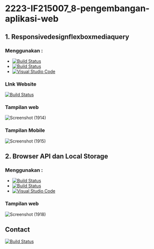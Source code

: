 # 2223-IF215007_8-pengembangan-aplikasi-web

## 1. Responsivedesignflexboxmediaquery

### Menggunakan :
- [![Build Status](https://img.shields.io/badge/HTML5-E34F26?style=for-the-badge&logo=html5&logoColor=white)](https://www.w3schools.com/html/)
- [![Build Status](https://img.shields.io/badge/CSS-239120?&style=for-the-badge&logo=css3&logoColor=white)](https://www.w3schools.com/css/)
- [![Visual Studio Code](https://img.shields.io/badge/Visual_Studio_Code-0078D4?style=for-the-badge&logo=visual%20studio%20code&logoColor=white)](https://code.visualstudio.com/)

### LInk Website
[![Build Status](https://img.shields.io/badge/Google_chrome-4285F4?style=for-the-badge&logo=Google-chrome&logoColor=white)](https://mgilangnurhlz.github.io/)
### Tampilan web
![Screenshot (1914)](https://user-images.githubusercontent.com/100754364/190939988-a69708ff-f6cc-4868-804e-b4621dea88dc.png)


### Tampilan Mobile
![Screenshot (1915)](https://user-images.githubusercontent.com/100754364/190939991-f37fc471-e6ed-48d0-9dcc-b85e8680fd3e.png)

## 2. Browser API dan Local Storage

### Menggunakan :
- [![Build Status](https://img.shields.io/badge/HTML5-E34F26?style=for-the-badge&logo=html5&logoColor=white)](https://www.w3schools.com/html/)
- [![Build Status](https://img.shields.io/badge/CSS-239120?&style=for-the-badge&logo=css3&logoColor=white)](https://www.w3schools.com/css/)
- [![Visual Studio Code](https://img.shields.io/badge/Visual_Studio_Code-0078D4?style=for-the-badge&logo=visual%20studio%20code&logoColor=white)](https://code.visualstudio.com/)

### Tampilan web
![Screenshot (1918)](https://user-images.githubusercontent.com/100754364/191556387-7a253754-a0fd-4ada-8c7e-9624ae0ea096.png)

## Contact
[![Build Status](https://img.shields.io/badge/Gmail-D14836?style=for-the-badge&logo=gmail&logoColor=white)](https://mail.google.com/mail/u/0/?view=cm&tf=1&fs=1&to=mgilangnurhaliz@gmail.com)
